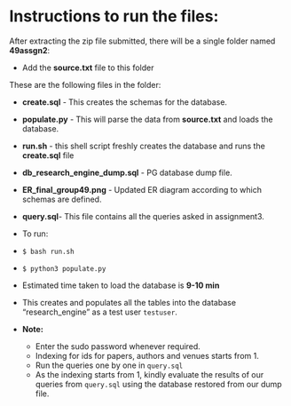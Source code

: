 # Instructions to run the files:

  

  

After extracting the zip file submitted, there will be a single folder named **49assgn2**:

  

- Add the **source.txt** file to this folder

  

These are the following files in the folder:

  

-  **create.sql** - This creates the schemas for the database.

  

-  **populate.py** - This will parse the data from **source.txt** and loads the database.

  

-  **run.sh** - this shell script freshly creates the database and runs the **create.sql** file

  

-  **db_research_engine_dump.sql** - PG database dump file.


  

-  **ER_final_group49.png** - Updated ER diagram according to which schemas are defined.

- **query.sql**- This file contains all the queries asked in assignment3.


  

- To run:

-  ```$ bash run.sh ```

-  ```$ python3 populate.py ```

  

- Estimated time taken to load the database is **9-10 min**

  

- This creates and populates all the tables into the database “research_engine” as a test user ```testuser```.

  

-  **Note:** 
	- Enter the sudo password whenever required.
	- Indexing for ids for papers, authors and venues starts from 1.
	- Run the queries one by one in `query.sql`
	- As the indexing starts from 1, kindly evaluate the results of our  queries from `query.sql` using the database restored from our dump file.